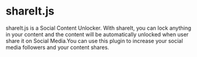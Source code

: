 # shareIt.js
shareIt.js is a Social Content Unlocker. With shareIt, you can lock anything in your content and the content will be automatically unlocked when user share it on Social Media.You can use this plugin to increase your social media followers and your content shares.
